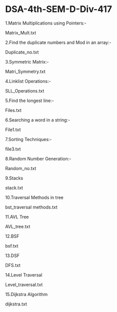 # DSA-4th-SEM-D-Div-417



1.Matrix Multiplications using Pointers:-

Matrix_Mult.txt

2.Find the duplicate numbers and Mod in an array:-

Duplicate_no.txt

3.Symmetric Matrix:-

Matri_Symmetry.txt

4.Linklist Operations:-

SLL_Operations.txt

5.Find the longest line:-

Files.txt

6.Searching a word in a string:-

File1.txt

7.Sorting Techniques:-

file3.txt

8.Random Number Generation:-

Random_no.txt

9.Stacks

stack.txt

10.Traversal Methods in tree

bst_traversal methods.txt

11.AVL Tree

AVL_tree.txt

12.BSF

bsf.txt

13.DSF

DFS.txt

14.Level Traversal

Level_traversal.txt

15.Dijkstra Algorithm

dijkstra.txt
